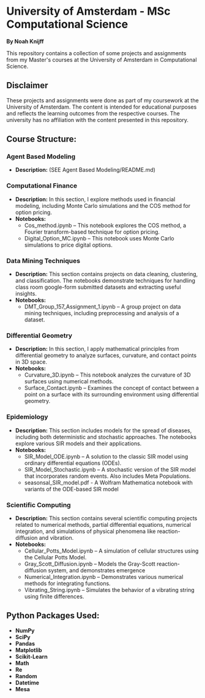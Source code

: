 # University of Amsterdam - MSc Computational Science

**By Noah Knijff**  

This repository contains a collection of some projects and assignments from my Master's courses at the University of Amsterdam in Computational Science.

## Disclaimer
These projects and assignments were done as part of my coursework at the University of Amsterdam. The content is intended for educational purposes and reflects the learning outcomes from the respective courses. The university has no affiliation with the content presented in this repository.

## Course Structure:

### Agent Based Modeling
- **Description:** (SEE Agent Based Modeling/README.md)

### Computational Finance
- **Description:** In this section, I explore methods used in financial modeling, including Monte Carlo simulations and the COS method for option pricing.
- **Notebooks:**
  - Cos_method.ipynb – This notebook explores the COS method, a Fourier transform-based technique for option pricing.
  - Digital_Option_MC.ipynb – This notebook uses Monte Carlo simulations to price digital options.

### Data Mining Techniques
- **Description:** This section contains projects on data cleaning, clustering, and classification. The notebooks demonstrate techniques for handling class room google-form submitted datasets and extracting useful insights.
- **Notebooks:**
  - DMT_Group_157_Assignment_1.ipynb – A group project on data mining techniques, including preprocessing and analysis of a dataset.

### Differential Geometry
- **Description:** In this section, I apply mathematical principles from differential geometry to analyze surfaces, curvature, and contact points in 3D space.
- **Notebooks:**
  - Curvature_3D.ipynb – This notebook analyzes the curvature of 3D surfaces using numerical methods.
  - Surface_Contact.ipynb – Examines the concept of contact between a point on a surface with its surrounding environment using differential geometry.

### Epidemiology
- **Description:** This section includes models for the spread of diseases, including both deterministic and stochastic approaches. The notebooks explore various SIR models and their applications.
- **Notebooks:**
  - SIR_Model_ODE.ipynb – A solution to the classic SIR model using ordinary differential equations (ODEs).
  - SIR_Model_Stochastic.ipynb – A stochastic version of the SIR model that incorporates random events. Also includes Meta Populations.
  - seasonsal_SIR_model.pdf - A Wolfram Mathematica notebook with variants of the ODE-based SIR model


### Scientific Computing
- **Description:** This section contains several scientific computing projects related to numerical methods, partial differential equations, numerical integration, and simulations of physical phenomena like reaction-diffusion and vibration.
- **Notebooks:**
  - Cellular_Potts_Model.ipynb – A simulation of cellular structures using the Cellular Potts Model.
  - Gray_Scott_Diffusion.ipynb – Models the Gray-Scott reaction-diffusion system, and demonstrates emergence
  - Numerical_Integration.ipynb – Demonstrates various numerical methods for integrating functions.
  - Vibrating_String.ipynb – Simulates the behavior of a vibrating string using finite differences.

## Python Packages Used:
- **NumPy**
- **SciPy**
- **Pandas**
- **Matplotlib**
- **Scikit-Learn**
- **Math**
- **Re**
- **Random**
- **Datetime**
- **Mesa**
